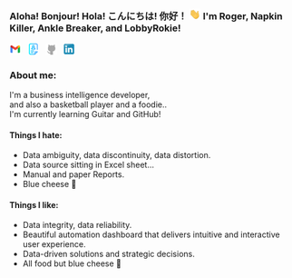 ### Aloha! Bonjour! Hola! こんにちは! 你好！ <img src="media/Waving hand.webp" width="20">  I'm Roger, Napkin Killer, Ankle Breaker, and LobbyRokie!


[<img src="media/Gmail Icon new.png" width="20">](mailto:rogerchen0418@gmail.com) &nbsp;
[<img src="media/Resume Blue.png" width="20">](https://lobbyrokie.github.io/cv/) &nbsp; 
[<img src="media/GitHub icon 3.png" width="20">](https://github.com/LobbyRokie) &nbsp;
[<img src="media/Linkedin icon 3.png" width="20">](https://www.linkedin.com/in/rogerchen0418/) <br>


### About me:
I'm a business intelligence developer, <br>
and also a basketball player and a foodie.. <br>
I'm currently learning Guitar and GitHub!

#### Things I hate:
* Data ambiguity, data discontinuity, data distortion.
* Data source sitting in Excel sheet...
* Manual and paper Reports.
* Blue cheese 🤮

#### Things I like:
* Data integrity, data reliability.
* Beautiful automation dashboard that delivers intuitive and interactive user experience. 
* Data-driven solutions and strategic decisions.
* All food but blue cheese 🙂
<br>


<!--
**LobbyRokie/LobbyRokie** is a ✨ _special_ ✨ repository because its `README.md` (this file) appears on your GitHub profile.

Here are some ideas to get you started:

- 🔭 I’m currently working on ...
- 🌱 I’m currently learning ...
- 👯 I’m looking to collaborate on ...
- 🤔 I’m looking for help with ...
- 💬 Ask me about ...
- 📫 How to reach me: ...
- 😄 Pronouns: ...
- ⚡ Fun fact: ...
-->
